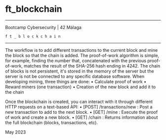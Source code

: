 # ft_blockchain

____________________________________
 Bootcamp Cybersecurity | 42 Málaga
 
    f t _ b l o c k c h a i n
____________________________________

The workflow is to add different transactions to the current block and mine the block so
that the chain is added.
The proof-of-work algorithm is simple, for example, finding the number that, 
concatenated with the previous proof-of-work, matches the result of the SHA-256
hash ending in 4242. The chain of blocks is not persistent, it's stored in
the memory of the server but the server is not be connected to any specific database
software. When developing mining, three things are done:
    • Calculate proof of work
    • Reward miners (one transaction)
    • Creation of the new block and add it to the chain

Once the blockchain is created, you can interact with it through different HTTP
requests on a text-based API:
    • [POST] /transactions/new : Post a new transaction to add to the next block.
    • [GET] /mine : Execute the proof of work and create a new block.
    • [GET] /chain : Returns information about the full blockchain (blocks, transactions, etc).

May 2023
